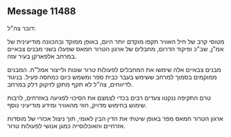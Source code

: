## Message 11488

דובר צה"ל:

מטוסי קרב של חיל האוויר תקפו מוקדם יותר היום, באופן ממוקד ובהכוונה מודיעינית של אמ"ן, שב"כ ופיקוד הדרום, מחבלים של ארגון הטרור חמאס שפעלו בשני מבנים צבאיים במרחב אלפארקן בעיר עזה.

מבנים צבאיים אלה שימשו את המחבלים לפעולות טרור שונות ולייצור אמל"ח. המבנים ממוקמים בסמוך למרחב ששימש בעבר כבית ספר ומשמש כיום כמחסה פעיל. בניגוד לדיווחים, צה"ל לא תקף מתקן לזיקוק דלק במרחב.

טרם התקיפה ננקטו צעדים רבים בכדי לצמצם את הסיכוי לפגיעה באזרחים, לרבות שימוש בחימוש מדויק, חוזי מהאוויר ומידע מודיעיני נוסף.

ארגון הטרור חמאס מפר באופן שיטתי את הדין הבין לאומי, תוך ניצול אכזרי של מוסדות אזרחיים והאוכלוסייה כמגן אנושי לפעולות טרור.

